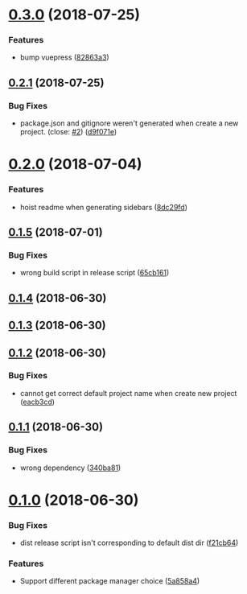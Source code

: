 <a name="0.3.0"></a>
# [0.3.0](https://github.com/ulivz/template-vuepress/compare/v0.2.1...v0.3.0) (2018-07-25)


### Features

* bump vuepress ([82863a3](https://github.com/ulivz/template-vuepress/commit/82863a3))



<a name="0.2.1"></a>
## [0.2.1](https://github.com/ulivz/template-vuepress/compare/v0.2.0...v0.2.1) (2018-07-25)


### Bug Fixes

* package.json and gitignore weren't generated when create a new project. (close: [#2](https://github.com/ulivz/template-vuepress/issues/2)) ([d9f071e](https://github.com/ulivz/template-vuepress/commit/d9f071e))



<a name="0.2.0"></a>
# [0.2.0](https://github.com/ulivz/template-vuepress/compare/v0.1.5...v0.2.0) (2018-07-04)


### Features

* hoist readme when generating sidebars ([8dc29fd](https://github.com/ulivz/template-vuepress/commit/8dc29fd))



<a name="0.1.5"></a>
## [0.1.5](https://github.com/ulivz/template-vuepress/compare/v0.1.4...v0.1.5) (2018-07-01)


### Bug Fixes

* wrong build script in release script ([65cb161](https://github.com/ulivz/template-vuepress/commit/65cb161))



<a name="0.1.4"></a>
## [0.1.4](https://github.com/ulivz/template-vuepress/compare/v0.1.3...v0.1.4) (2018-06-30)



<a name="0.1.3"></a>
## [0.1.3](https://github.com/ulivz/template-vuepress/compare/v0.1.2...v0.1.3) (2018-06-30)



<a name="0.1.2"></a>
## [0.1.2](https://github.com/ulivz/template-vuepress/compare/v0.1.1...v0.1.2) (2018-06-30)


### Bug Fixes

* cannot get correct default project name when create new project ([eacb3cd](https://github.com/ulivz/template-vuepress/commit/eacb3cd))



<a name="0.1.1"></a>
## [0.1.1](https://github.com/ulivz/template-vuepress/compare/0.1.0...0.1.1) (2018-06-30)


### Bug Fixes

* wrong dependency ([340ba81](https://github.com/ulivz/template-vuepress/commit/340ba81))



<a name="0.1.0"></a>
# [0.1.0](https://github.com/ulivz/template-vuepress/compare/0.0.2...0.1.0) (2018-06-30)


### Bug Fixes

* dist release script isn't corresponding to default dist dir ([f21cb64](https://github.com/ulivz/template-vuepress/commit/f21cb64))


### Features

* Support different package manager choice ([5a858a4](https://github.com/ulivz/template-vuepress/commit/5a858a4))



